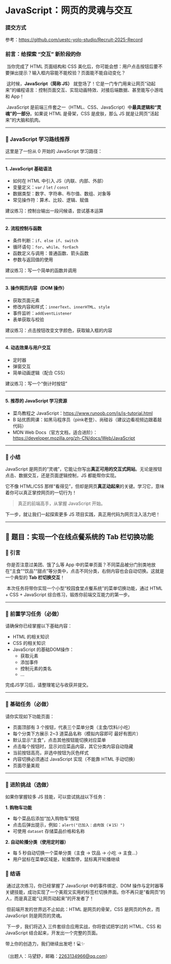 # JavaScript：网页的灵魂与交互
### 提交方式
参考：https://github.com/uestc-yolo-studio/Recruit-2025-Record
###  前言：给探索 “交互” 新阶段的你

​	当你完成了 HTML 页面结构和 CSS 美化后，你可能会想：用户点击按钮后要不要弹出提示？输入框内容能不能校验？页面能不能自动变化？

​	这时候，**JavaScript（简称 JS）** 就登场了！它是一门专门用来让网页“动起来”的编程语言：控制页面交互、实现动画特效、对接后端数据、甚至能写小游戏和 App！

​	JavaScript 是前端三件套之一（HTML、CSS、JavaScript）中**最具逻辑和“灵魂”的一部分**。如果说 HTML 是骨架，CSS 是皮肤，那么 JS 就是让网页“活起来”的大脑和肌肉。

------

### 🚀 JavaScript 学习路线推荐

这里是了一份从 0 开始的 JavaScript 学习路径：

------

#### 1. JavaScript 基础语法

- 如何在 HTML 中引入 JS（内联、内部、外部）
- 变量定义：`var` / `let` / `const`
- 数据类型：数字、字符串、布尔值、数组、对象等
- 常见操作符：算术、比较、逻辑、赋值

建议练习：控制台输出一段问候语，尝试基本运算

------

#### 2. 流程控制与函数

- 条件判断：`if`、`else if`、`switch`
- 循环语句：`for`、`while`、`forEach`
- 函数定义与调用：普通函数、箭头函数
- 参数与返回值的使用

建议练习：写一个简单的函数并调用

------

#### 3. 操作网页内容（DOM 操作）

- 获取页面元素
- 修改内容和样式：`innerText`、`innerHTML`、`style`
- 事件监听：`addEventListener`
- 表单获取与校验

建议练习：点击按钮改变文字颜色，获取输入框的内容

------

#### 4. 动态效果与用户交互

- 定时器
- 弹窗交互
- 简单动画逻辑（配合 CSS）

建议练习：写一个“倒计时按钮”

------

#### 5. 推荐的 JavaScript 学习资源

- 菜鸟教程之 JavaScript：https://www.runoob.com/js/js-tutorial.html
- B 站优质网课：如黑马程序员（pink老登）、尚硅谷（建议边看视频边跟着敲代码）
- MDN Web Docs（官方文档，适合进阶）：https://developer.mozilla.org/zh-CN/docs/Web/JavaScript

------

### 💬 小结

JavaScript 是网页的“灵魂”，它能让你写出**真正可用的交互式网站**。无论是按钮点击、数据交互，还是页面逻辑控制，JS 都能帮你实现。

它不像 HTML/CSS 那样“看得见”，但却是网页**真正动起来**的关键。学习它，意味着你可以真正掌控网页的一切行为！

> 真正的前端高手，从掌握 JavaScript 开始。

下一步，就让我们一起探索更多 JS 项目实践，真正用代码为网页注入活力吧！

------

## 🎯 题目：实现一个在线点餐系统的 Tab 栏切换功能

### 🌟 引言

​	你是否注意过美团、饿了么等 App 中的菜单页面？不同菜品被分门别类地放在“主食”“饮品”“甜点”等分类中，点击不同分类，右侧内容也会自动切换。这就是一个典型的 **Tab 栏切换交互**！

​	本次任务将带你实现一个小型“校园食堂点餐系统”的菜单切换功能，通过 HTML + CSS + JavaScript 综合练习，锻炼你前端交互能力的第一步。

------

### 📘 前置学习任务（必做）

请确保你已经掌握以下基础内容：

- HTML 的相关知识
- CSS 的相关知识
- JavaScript 的基础DOM操作：
  - 获取元素
  - 添加事件
  - 控制元素的类名
  - ...

完成JS学习后，请整理笔记与收获并提交。

------

### 🎯 基础任务（必做）

请你实现如下功能页面：

- 页面顶部有 3 个按钮，代表三个菜单分类（主食/饮料/小吃）
- 每个分类下方展示 2~3 道菜品名称（模拟内容即可 最好有图片）
- 默认显示“主食”，点击其他按钮能切换对应菜单
- 点击每个按钮时，显示对应菜品内容，其它分类内容自动隐藏
- 当前按钮高亮，非选中按钮为灰色样式
- 内容切换必须通过 JavaScript 实现（不能靠 HTML 手动切换）
- 页面尽量美观

------

### 🚀 进阶挑战（选做）

如果你掌握较多 JS 技能，可以尝试挑战以下任务：

**1. 购物车功能**

- 每个菜品后添加“加入购物车”按钮
- 点击后弹出提示，例如：`alert("已加入：卤肉饭（￥15）")`
- 可使用 `dataset` 存储菜品价格和名称

**2. 自动轮播分类（使用定时器）**

- 每 5 秒自动切换一个菜单分类（主食 → 饮品 → 小吃 → 主食...）
- 用户鼠标在菜单区域是，轮播暂停，鼠标离开轮播继续

### 🎉 结语

​	通过这次练习，你已经掌握了 JavaScript 中的事件绑定、DOM 操作与定时器等关键技能，成功实现了一个美观又实用的标签栏切换界面。你不再只是“看网页”的人，而是真正能“让网页动起来”的开发者了！

​	但前端开发的世界远不止如此：HTML 是网页的骨架，CSS 是网页的外衣，而 JavaScript 则是网页的灵魂。

​	下一步，我们将迈入 三件套综合应用实战，你将尝试把学过的 HTML、CSS 和 JavaScript 结合起来，开发出一个完整的页面。

带上你的创造力，我们继续出发吧！💻✨

（出题人：马望舒，邮箱：2263134966@qq.com）
